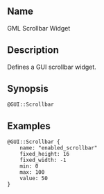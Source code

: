 ## Name

GML Scrollbar Widget

## Description

Defines a GUI scrollbar widget.

## Synopsis

`@GUI::Scrollbar`

## Examples

```gml
@GUI::Scrollbar {
    name: "enabled_scrollbar"
    fixed_height: 16
    fixed_width: -1
    min: 0
    max: 100
    value: 50
}
```
